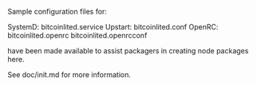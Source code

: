 Sample configuration files for:

SystemD: bitcoinlited.service
Upstart: bitcoinlited.conf
OpenRC:  bitcoinlited.openrc
         bitcoinlited.openrcconf

have been made available to assist packagers in creating node packages here.

See doc/init.md for more information.

